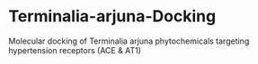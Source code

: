 # Terminalia-arjuna-Docking
Molecular docking of Terminalia arjuna phytochemicals targeting hypertension receptors (ACE &amp; AT1)
